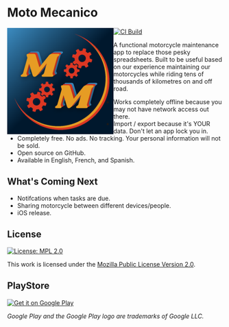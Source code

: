 # Moto Mecanico

<img alt="Moto Mecanico Logo" src="assets/images/moto_mecanico.png" align="left" height="248" width="248">

[![CI Build](https://github.com/ramblenride/moto-mecanico/actions/workflows/ci_build.yml/badge.svg)](https://github.com/ramblenride/moto-mecanico/actions?query=workflow%3A%22CI+Build%22)

A functional motorcycle maintenance app to replace those pesky spreadsheets. Built to be useful based on our experience maintaining our motorcycles while riding tens of thousands of kilometres on and off road.

* Works completely offline because you may not have network access out there.
* Import / export because it's YOUR data. Don't let an app lock you in.
* Completely free. No ads. No tracking. Your personal information will not be sold.
* Open source on GitHub.
* Available in English, French, and Spanish.

## What's Coming Next

* Notifcations when tasks are due.
* Sharing motorcycle between different devices/people.
* iOS release.

## License

[![License: MPL 2.0](https://img.shields.io/badge/License-MPL%202.0-brightgreen.svg)](https://opensource.org/licenses/MPL-2.0)

This work is licensed under the [Mozilla Public License Version 2.0](https://www.mozilla.org/en-US/MPL/2.0/).

## PlayStore

<a href='https://play.google.com/store/apps/details?id=com.ramblenride.moto_mecanico&pcampaignid=pcampaignidMKT-Other-global-all-co-prtnr-py-PartBadge-Mar2515-1'><img alt="Get it on Google Play" src="https://play.google.com/intl/en_us/badges/static/images/badges/en_badge_web_generic.png" align="center" height="64"></a>

_Google Play and the Google Play logo are trademarks of Google LLC._
